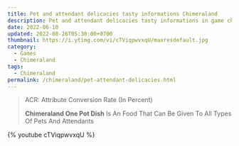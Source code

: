 ```yaml
---
title: Pet and attendant delicacies tasty informations Chimeraland
description: Pet and attendant delicacies tasty informations in game chimeraland
date: 2022-06-10
updated: 2022-08-26T05:30:00+0700
thumbnail: https://i.ytimg.com/vi/cTViqpwvxqU/maxresdefault.jpg
category:
  - Games
  - Chimeraland
tags:
  - Chimeraland
permalink: /chimeraland/pet-attendant-delicacies.html
---
```


<style>
  h2, td, blockquote { text-transform: capitalize; }
</style>

<!-- include index2/update.html -->

> ACR: Attribute Conversion Rate (in percent)
>
> **Chimeraland One Pot Dish** is an food that can be given to all types of pets and attendants

<!-- include pet-attendant-delicacies/content.html -->

{% youtube cTViqpwvxqU %}

<script src="/chimeraland/pet-attendant-delicacies/script.js"></script>